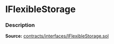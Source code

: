 # IFlexibleStorage

### Description <a id="description"></a>

**Source:** [contracts/interfaces/IFlexibleStorage.sol](https://github.com/perifinance/peri-finance/blob/master/contracts/interfaces/IFlexibleStorage.sol)


